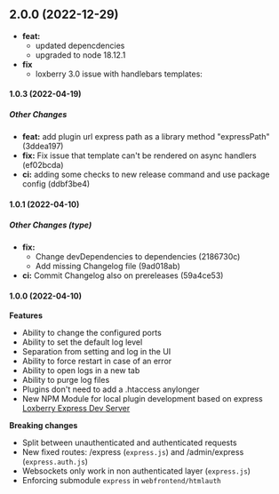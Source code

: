 ## 2.0.0 (2022-12-29)

* **feat:** 
  * updated depencdencies
  * upgraded to node 18.12.1
* **fix**
  * loxberry 3.0 issue with handlebars templates:

#### 1.0.3 (2022-04-19)

##### Other Changes

* **feat:**  add plugin url express path as a library method "expressPath" (3ddea197)
* **fix:**  Fix issue that template can't be rendered on async handlers (ef02bcda)
* **ci:**  adding some checks to new release command and use package config (ddbf3be4)

#### 1.0.1 (2022-04-10)

##### Other Changes (type)

* **fix:**
  *  Change devDependencies to dependencies (2186730c)
  *  Add missing Changelog file (9ad018ab)
* **ci:**  Commit Changelog also on prereleases (59a4ce53)

#### 1.0.0 (2022-04-10)

**Features**

- Ability to change the configured ports
- Ability to set the default log level
- Separation from setting and log in the UI
- Ability to force restart in case of an error
- Ability to open logs in a new tab
- Ability to purge log files
- Plugins don't need to add a .htaccess anylonger
- New NPM Module for local plugin development based on express [Loxberry Express Dev Server](https://www.npmjs.com/package/loxberry-express-dev-server)

**Breaking changes**

- Split between unauthenticated and authenticated requests
- New fixed routes: /express (`express.js`) and /admin/express (`express.auth.js`)
- Websockets only work in non authenticated layer (`express.js`)
- Enforcing submodule `express` in `webfrontend/htmlauth`
